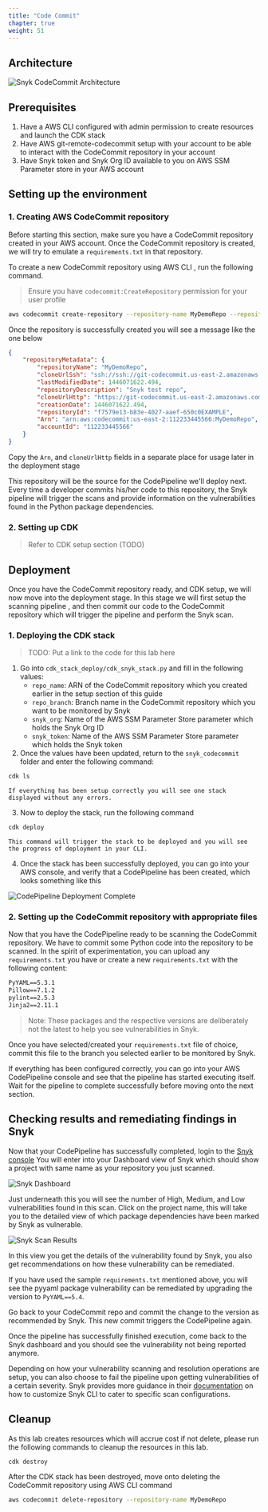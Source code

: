 ```yaml
---
title: "Code Commit"
chapter: true
weight: 51
---
```


## Architecture

![Snyk CodeCommit Architecture](/images/snyk.png "architeture")


## Prerequisites
1. Have a AWS CLI configured with admin permission to create resources and launch the CDK stack
2. Have AWS git-remote-codecommit setup with your account to be able to interact with the CodeCommit repository in your account
3. Have Snyk token and Snyk Org ID available to you on AWS SSM Parameter store in your AWS account

## Setting up the environment
### 1. Creating AWS CodeCommit repository
Before starting this section, make sure you have a CodeCommit repository created in your AWS account. Once the CodeCommit repository is created, we will try to emulate a `requirements.txt` in that repository. 

To create a new CodeCommit repository using AWS CLI , run the following command.
> Ensure you have `codecommit:CreateRepository` permission for your user profile

```bash
aws codecommit create-repository --repository-name MyDemoRepo --repository-description "Snyk test repo"
```

Once the repository is successfully created you will see a message like the one below
```json
{
    "repositoryMetadata": {
        "repositoryName": "MyDemoRepo",
        "cloneUrlSsh": "ssh://ssh://git-codecommit.us-east-2.amazonaws.com/v1/repos/MyDemoRepo",
        "lastModifiedDate": 1446071622.494,
        "repositoryDescription": "Snyk test repo",
        "cloneUrlHttp": "https://git-codecommit.us-east-2.amazonaws.com/v1/repos/MyDemoRepo",
        "creationDate": 1446071622.494,
        "repositoryId": "f7579e13-b83e-4027-aaef-650c0EXAMPLE",
        "Arn": "arn:aws:codecommit:us-east-2:112233445566:MyDemoRepo",
        "accountId": "112233445566"
    }
}
```
Copy the `Arn`, and `cloneUrlHttp` fields in a separate place for usage later in the deployment stage

This repository will be the source for the CodePipeline we'll deploy next. Every time a developer commits his/her code to this repository, the Snyk pipeline will trigger the scans and provide information on the vulnerabilities found in the Python package dependencies. 

### 2. Setting up CDK

> Refer to CDK setup section (TODO)

## Deployment

Once you have the CodeCommit repository ready, and CDK setup, we will now move into the deployment stage. In this stage we will first setup the scanning pipeline , and then commit our code to the CodeCommit repository which will trigger the pipeline and perform the Snyk scan.

### 1. Deploying the CDK stack

> TODO: Put a link to the code for this lab here

1. Go into `cdk_stack_deploy/cdk_snyk_stack.py` and fill in the following values:
    - `repo_name`: ARN of the CodeCommit repository which you created earlier in the setup section of this guide
    - `repo_branch`: Branch name in the CodeCommit repository which you want to be monitored by Snyk
    - `snyk_org`: Name of the AWS SSM Parameter Store parameter which holds the Snyk Org ID
    - `snyk_token`: Name of the AWS SSM Parameter Store parameter which holds the Snyk token
2. Once the values have been updated, return to the `snyk_codecommit` folder and enter the following command:
```bash
cdk ls
```
    If everything has been setup correctly you will see one stack displayed without any errors.
3. Now to deploy the stack, run the following command
```bash
cdk deploy
```
    This command will trigger the stack to be deployed and you will see the progress of deployment in your CLI.
4. Once the stack has been successfully deployed, you can go into your AWS console, and verify that a CodePipeline has been created, which looks something like this

![CodePipeline Deployment Complete](/images/complete_pipeline.png "pipeline")

### 2. Setting up the CodeCommit repository with appropriate files 

Now that you have the CodePipeline ready to be scanning the CodeCommit repository. We have to commit some Python code into the repository to be scanned. In the spirit of experimentation, you can upload any `requirements.txt` you have or create a new `requirements.txt` with the following content:

```txt
PyYAML==5.3.1
Pillow==7.1.2
pylint==2.5.3 
Jinja2==2.11.1
```
> Note: These packages and the respective versions are deliberately not the latest to help you see vulnerabilities in Snyk.

Once you have selected/created your `requirements.txt` file of choice, commit this file to the branch you selected earlier to be monitored by Snyk.

If everything has been configured correctly, you can go into your AWS CodePipeline console and see that the pipeline has started executing itself. Wait for the pipeline to complete successfully before moving onto the next section.

## Checking results and remediating findings in Snyk

Now that your CodePipeline has successfully completed, login to the [Snyk console](https://www.snyk.io)
You will enter into your Dashboard view of Snyk which should show a project with same name as your repository you just scanned. 

![Snyk Dashboard](/images/snyk_dashboard.png "dashboard")

Just underneath this you will see the number of High, Medium, and Low vulnerabilities found in this scan.
Click on the project name, this will take you to the detailed view of which package dependencies have been marked by Snyk as vulnerable.

![Snyk Scan Results](/images/detailed_scan.png "detailscan")

In this view you get the details of the vulnerability found by Snyk, you also get recommendations on how these vulnerability can be remediated. 

If you have used the sample `requirements.txt` mentioned above, you will see the pyyaml package vulnerability can be remediated by upgrading the version to `PyYAML==5.4`. 

Go back to your CodeCommit repo and commit the change to the version as recommended by Snyk. This new commit triggers the CodePipeline again. 

Once the pipeline has successfully finished execution, come back to the Snyk dashboard and you should see the vulnerability not being reported anymore.

Depending on how your vulnerability scanning and resolution operations are setup, you can also choose to fail the pipeline upon getting vulnerabilities of a certain severity. Snyk provides more guidance in their [documentation](!https://support.snyk.io/hc/en-us/articles/360003812578-CLI-reference) on how to customize Snyk CLI to cater to specific scan configurations.

## Cleanup

As this lab creates resources which will accrue cost if not delete, please run the following commands to cleanup the resources in this lab.

```bash
cdk destroy
```

After the CDK stack has been destroyed, move onto deleting the CodeCommit repository using AWS CLI command

```bash
aws codecommit delete-repository --repository-name MyDemoRepo
```